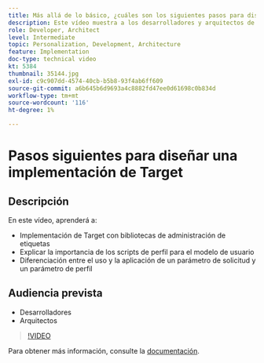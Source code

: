 ```yaml
---
title: Más allá de lo básico, ¿cuáles son los siguientes pasos para diseñar una implementación de Target?
description: Este vídeo muestra a los desarrolladores y arquitectos de Adobe Target cómo implementar Target con bibliotecas de administración de etiquetas, cómo explicar la importancia de los scripts de perfil para el modelo de usuario y cómo diferenciar el uso y la aplicación de un parámetro de solicitud y un parámetro de perfil.
role: Developer, Architect
level: Intermediate
topic: Personalization, Development, Architecture
feature: Implementation
doc-type: technical video
kt: 5384
thumbnail: 35144.jpg
exl-id: c9c907dd-4574-40cb-b5b8-93f4ab6ff609
source-git-commit: a6b645b6d9693a4c8882fd47ee0d61698c0b834d
workflow-type: tm+mt
source-wordcount: '116'
ht-degree: 1%

---
```


# Pasos siguientes para diseñar una implementación de Target

## Descripción

En este vídeo, aprenderá a:

* Implementación de Target con bibliotecas de administración de etiquetas
* Explicar la importancia de los scripts de perfil para el modelo de usuario
* Diferenciación entre el uso y la aplicación de un parámetro de solicitud y un parámetro de perfil

## Audiencia prevista

* Desarrolladores
* Arquitectos

>[!VIDEO](https://video.tv.adobe.com/v/35144/?quality=12)

Para obtener más información, consulte la [documentación](https://experienceleague.adobe.com/docs/target/using/implement-target/implementing-target.html?lang=en).
